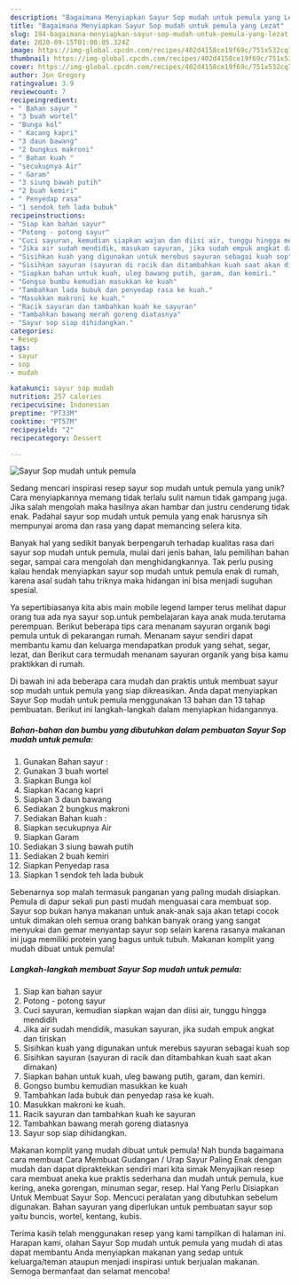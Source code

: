 ```yaml
---
description: "Bagaimana Menyiapkan Sayur Sop mudah untuk pemula yang Lezat"
title: "Bagaimana Menyiapkan Sayur Sop mudah untuk pemula yang Lezat"
slug: 194-bagaimana-menyiapkan-sayur-sop-mudah-untuk-pemula-yang-lezat
date: 2020-09-15T01:00:05.324Z
image: https://img-global.cpcdn.com/recipes/402d4158ce19f69c/751x532cq70/sayur-sop-mudah-untuk-pemula-foto-resep-utama.jpg
thumbnail: https://img-global.cpcdn.com/recipes/402d4158ce19f69c/751x532cq70/sayur-sop-mudah-untuk-pemula-foto-resep-utama.jpg
cover: https://img-global.cpcdn.com/recipes/402d4158ce19f69c/751x532cq70/sayur-sop-mudah-untuk-pemula-foto-resep-utama.jpg
author: Jon Gregory
ratingvalue: 3.9
reviewcount: 7
recipeingredient:
- " Bahan sayur "
- "3 buah wortel"
- "Bunga kol"
- " Kacang kapri"
- "3 daun bawang"
- "2 bungkus makroni"
- " Bahan kuah "
- "secukupnya Air"
- " Garam"
- "3 siung bawah putih"
- "2 buah kemiri"
- " Penyedap rasa"
- "1 sendok teh lada bubuk"
recipeinstructions:
- "Siap kan bahan sayur"
- "Potong - potong sayur"
- "Cuci sayuran, kemudian siapkan wajan dan diisi air, tunggu hingga mendidih"
- "Jika air sudah mendidik, masukan sayuran, jika sudah empuk angkat dan tiriskan"
- "Sisihkan kuah yang digunakan untuk merebus sayuran sebagai kuah sop"
- "Sisihkan sayuran (sayuran di racik dan ditambahkan kuah saat akan dimakan)"
- "Siapkan bahan untuk kuah, uleg bawang putih, garam, dan kemiri."
- "Gongso bumbu kemudian masukkan ke kuah"
- "Tambahkan lada bubuk dan penyedap rasa ke kuah."
- "Masukkan makroni ke kuah."
- "Racik sayuran dan tambahkan kuah ke sayuran"
- "Tambahkan bawang merah goreng diatasnya"
- "Sayur sop siap dihidangkan."
categories:
- Resep
tags:
- sayur
- sop
- mudah

katakunci: sayur sop mudah 
nutrition: 257 calories
recipecuisine: Indonesian
preptime: "PT33M"
cooktime: "PT57M"
recipeyield: "2"
recipecategory: Dessert

---
```



![Sayur Sop mudah untuk pemula](https://img-global.cpcdn.com/recipes/402d4158ce19f69c/751x532cq70/sayur-sop-mudah-untuk-pemula-foto-resep-utama.jpg)

Sedang mencari inspirasi resep sayur sop mudah untuk pemula yang unik? Cara menyiapkannya memang tidak terlalu sulit namun tidak gampang juga. Jika salah mengolah maka hasilnya akan hambar dan justru cenderung tidak enak. Padahal sayur sop mudah untuk pemula yang enak harusnya sih mempunyai aroma dan rasa yang dapat memancing selera kita.

Banyak hal yang sedikit banyak berpengaruh terhadap kualitas rasa dari sayur sop mudah untuk pemula, mulai dari jenis bahan, lalu pemilihan bahan segar, sampai cara mengolah dan menghidangkannya. Tak perlu pusing kalau hendak menyiapkan sayur sop mudah untuk pemula enak di rumah, karena asal sudah tahu triknya maka hidangan ini bisa menjadi suguhan spesial.

Ya sepertibiasanya kita abis main mobile legend lamper terus melihat dapur orang tua ada nya sayur sop.untuk pembelajaran kaya anak muda.terutama perempuan. Berikut beberapa tips cara menanam sayuran organik bagi pemula untuk di pekarangan rumah. Menanam sayur sendiri dapat membantu kamu dan keluarga mendapatkan produk yang sehat, segar, lezat, dan Berikut cara termudah menanam sayuran organik yang bisa kamu praktikkan di rumah.


Di bawah ini ada beberapa cara mudah dan praktis untuk membuat sayur sop mudah untuk pemula yang siap dikreasikan. Anda dapat menyiapkan Sayur Sop mudah untuk pemula menggunakan 13 bahan dan 13 tahap pembuatan. Berikut ini langkah-langkah dalam menyiapkan hidangannya.

<!--inarticleads1-->

##### Bahan-bahan dan bumbu yang dibutuhkan dalam pembuatan Sayur Sop mudah untuk pemula:

1. Gunakan  Bahan sayur :
1. Gunakan 3 buah wortel
1. Siapkan Bunga kol
1. Siapkan  Kacang kapri
1. Siapkan 3 daun bawang
1. Sediakan 2 bungkus makroni
1. Sediakan  Bahan kuah :
1. Siapkan secukupnya Air
1. Siapkan  Garam
1. Sediakan 3 siung bawah putih
1. Sediakan 2 buah kemiri
1. Siapkan  Penyedap rasa
1. Siapkan 1 sendok teh lada bubuk


Sebenarnya sop malah termasuk panganan yang paling mudah disiapkan. Pemula di dapur sekali pun pasti mudah menguasai cara membuat sop. Sayur sop bukan hanya makanan untuk anak-anak saja akan tetapi cocok untuk dimakan oleh semua orang bahkan banyak orang yang sangat menyukai dan gemar menyantap sayur sop selain karena rasanya makanan ini juga memiliki protein yang bagus untuk tubuh. Makanan komplit yang mudah dibuat untuk pemula! 

<!--inarticleads2-->

##### Langkah-langkah membuat Sayur Sop mudah untuk pemula:

1. Siap kan bahan sayur
1. Potong - potong sayur
1. Cuci sayuran, kemudian siapkan wajan dan diisi air, tunggu hingga mendidih
1. Jika air sudah mendidik, masukan sayuran, jika sudah empuk angkat dan tiriskan
1. Sisihkan kuah yang digunakan untuk merebus sayuran sebagai kuah sop
1. Sisihkan sayuran (sayuran di racik dan ditambahkan kuah saat akan dimakan)
1. Siapkan bahan untuk kuah, uleg bawang putih, garam, dan kemiri.
1. Gongso bumbu kemudian masukkan ke kuah
1. Tambahkan lada bubuk dan penyedap rasa ke kuah.
1. Masukkan makroni ke kuah.
1. Racik sayuran dan tambahkan kuah ke sayuran
1. Tambahkan bawang merah goreng diatasnya
1. Sayur sop siap dihidangkan.


Makanan komplit yang mudah dibuat untuk pemula! Nah bunda bagaimana cara membuat Cara Membuat Gudangan / Urap Sayur Paling Enak dengan mudah dan dapat dipraktekkan sendiri mari kita simak Menyajikan resep cara membuat aneka kue praktis sederhana dan mudah untuk pemula, kue kering, aneka gorengan, minuman segar, resep. Hal Yang Perlu Disiapkan Untuk Membuat Sayur Sop. Mencuci peralatan yang dibutuhkan sebelum digunakan. Bahan sayuran yang diperlukan untuk pembuatan sayur sop yaitu buncis, wortel, kentang, kubis. 

Terima kasih telah menggunakan resep yang kami tampilkan di halaman ini. Harapan kami, olahan Sayur Sop mudah untuk pemula yang mudah di atas dapat membantu Anda menyiapkan makanan yang sedap untuk keluarga/teman ataupun menjadi inspirasi untuk berjualan makanan. Semoga bermanfaat dan selamat mencoba!
